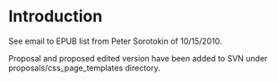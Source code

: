 # Introduction #

See email to EPUB list from Peter Sorotokin of 10/15/2010.

Proposal and proposed edited version have been added to SVN under proposals/css\_page\_templates directory.
